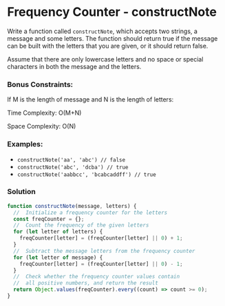 # Frequency Counter - constructNote

Write a function called `constructNote`, which accepts two strings, a message and some letters. The function should return true if the message can be built with the letters that you are given, or it should return false.

Assume that there are only lowercase letters and no space or special characters in both the message and the letters.

### Bonus Constraints:

If M is the length of message and N is the length of letters:

Time Complexity: O(M+N)

Space Complexity: O(N)

### Examples:

- `constructNote('aa', 'abc') // false`
- `constructNote('abc', 'dcba') // true`
- `constructNote('aabbcc', 'bcabcaddff') // true`

### Solution

```js
function constructNote(message, letters) {
  //  Initialize a frequency counter for the letters
  const freqCounter = {};
  //  Count the frequency of the given letters
  for (let letter of letters) {
    freqCounter[letter] = (freqCounter[letter] || 0) + 1;
  }
  //  Subtract the message letters from the frequency counter
  for (let letter of message) {
    freqCounter[letter] = (freqCounter[letter] || 0) - 1;
  }
  //  Check whether the frequency counter values contain
  //  all positive numbers, and return the result
  return Object.values(freqCounter).every((count) => count >= 0);
}
```
